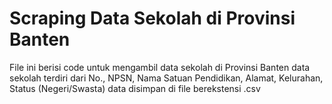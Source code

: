 # Scraping Data Sekolah di Provinsi Banten

File ini berisi code untuk mengambil data sekolah di Provinsi Banten
data sekolah terdiri dari No., NPSN, Nama Satuan Pendidikan, Alamat, Kelurahan, Status (Negeri/Swasta)
data disimpan di file berekstensi .csv
